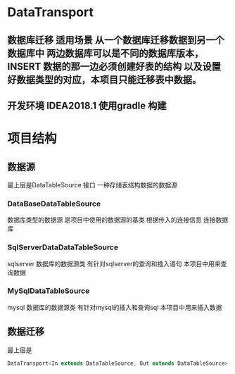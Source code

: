 # DataTransport
## 数据库迁移 适用场景 从一个数据库迁移数据到另一个数据库中 两边数据库可以是不同的数据库版本，INSERT 数据的那一边必须创建好表的结构 以及设置好数据类型的对应，本项目只能迁移表中数据。

## 开发环境 IDEA2018.1 使用gradle 构建

# 项目结构
## 数据源
最上层是DataTableSource 接口 一种存储表结构数据的数据源
### DataBaseDataTableSource 
数据库类型的数据源 是项目中使用的数据源的基类 根据传入的连接信息 连接数据库
### SqlServerDataDataTableSource
sqlserver 数据库的数据源类 有针对sqlserver的查询和插入语句 本项目中用来查询数据
### MySqlDataTableSource
mysql 数据库的数据源类 有针对mysql的插入和查询sql 本项目中用来插入数据

## 数据迁移
最上层是
```java 
DataTransport<In extends DataTableSource, Out extends DataTableSource> 
```
